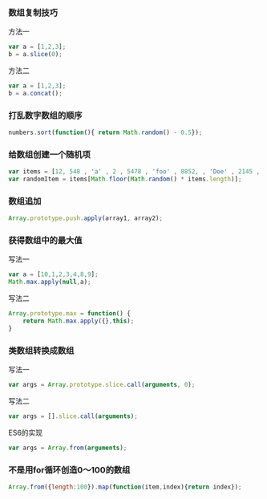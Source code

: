 ### 数组复制技巧
方法一
``` javascript
var a = [1,2,3];
b = a.slice(0);
```
方法二
``` javascript
var a = [1,2,3];
b = a.concat();
```

### 打乱数字数组的顺序
``` javascript
numbers.sort(function(){ return Math.random() - 0.5});
```

### 给数组创建一个随机项
``` javascript
var items = [12, 548 , 'a' , 2 , 5478 , 'foo' , 8852, , 'Doe' , 2145 , 119];
var randomItem = items[Math.floor(Math.random() * items.length)];
```

### 数组追加
``` javascript
Array.prototype.push.apply(array1, array2);
```

### 获得数组中的最大值
写法一
``` javascript
var a = [10,1,2,3,4,8,9];
Math.max.apply(null,a);
```
写法二
``` javascript
Array.prototype.max = function() {
    return Math.max.apply({},this); 
}
```

### 类数组转换成数组
写法一
``` javascript
var args = Array.prototype.slice.call(arguments, 0);
```
写法二
``` javascript
var args = [].slice.call(arguments);
```
ES6的实现
``` javascript
var args = Array.from(arguments);
```

### 不是用for循环创造0～100的数组
``` javascript
Array.from({length:100}).map(function(item,index){return index});
```